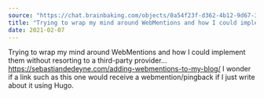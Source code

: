 ```yaml
---
source: "https://chat.brainbaking.com/objects/0a54f23f-d362-4b12-9d67-3f8a4945d5ae"
title: "Trying to wrap my mind around WebMentions and how I could implement them without resorting to a t..."
date: 2021-02-07
---
```


Trying to wrap my mind around WebMentions and how I could implement them without resorting to a third-party provider... <a href="https://sebastiandedeyne.com/adding-webmentions-to-my-blog/" rel="ugc">https://sebastiandedeyne.com/adding-webmentions-to-my-blog/</a> I wonder if a link such as this one would receive a webmention/pingback if I just write about it using Hugo.
  